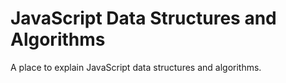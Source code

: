 # JavaScript Data Structures and Algorithms
A place to explain JavaScript data structures and algorithms.
